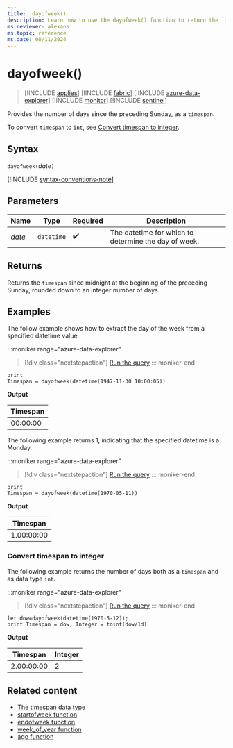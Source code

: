 ```yaml
---
title:  dayofweek()
description: Learn how to use the dayofweek() function to return the `timespan` since the preceding Sunday.
ms.reviewer: alexans
ms.topic: reference
ms.date: 08/11/2024
---
```

# dayofweek()

> [!INCLUDE [applies](../includes/applies-to-version/applies.md)] [!INCLUDE [fabric](../includes/applies-to-version/fabric.md)] [!INCLUDE [azure-data-explorer](../includes/applies-to-version/azure-data-explorer.md)] [!INCLUDE [monitor](../includes/applies-to-version/monitor.md)] [!INCLUDE [sentinel](../includes/applies-to-version/sentinel.md)]

Provides the number of days since the preceding Sunday, as a `timespan`.

To convert `timespan` to `int`, see [Convert timespan to integer](#convert-timespan-to-integer).

## Syntax

`dayofweek(`*date*`)`

[!INCLUDE [syntax-conventions-note](../includes/syntax-conventions-note.md)]

## Parameters

| Name | Type | Required | Description |
|--|--|--|--|
| *date* | `datetime` |  :heavy_check_mark: | The datetime for which to determine the day of week.|

## Returns

Returns the `timespan` since midnight at the beginning of the preceding Sunday, rounded down to an integer number of days.

## Examples

The follow example shows how to extract the day of the week from a specified datetime value.

:::moniker range="azure-data-explorer"
> [!div class="nextstepaction"]
> <a href="https://dataexplorer.azure.com/clusters/help/databases/Samples?query=H4sIAAAAAAAAAysoyswr4eUKycxNLS5IzFOwVUhJrMxPK09NzdZISSxJLQFKaBhampjrGhrqGhsoGBpYGQCRqaYmAHvwNxk6AAAA" target="_blank">Run the query</a>
::: moniker-end

```kusto
print
Timespan = dayofweek(datetime(1947-11-30 10:00:05))
```

**Output**

|Timespan|
|--|
|00:00:00|

The following example returns 1, indicating that the specified datetime is a Monday.

:::moniker range="azure-data-explorer"
> [!div class="nextstepaction"]
> <a href="https://dataexplorer.azure.com/clusters/help/databases/Samples?query=H4sIAAAAAAAAAysoyswr4eUKycxNLS5IzFOwVUhJrMxPK09NzdZISSxJLQFKaBhamhvoGpjqGhpqagIA76Tx5DEAAAA%3D" target="_blank">Run the query</a>
::: moniker-end

```kusto
print
Timespan = dayofweek(datetime(1970-05-11))
```

**Output**

|Timespan|
|--|
|1.00:00:00|

### Convert timespan to integer

The following example returns the number of days both as a `timespan` and as data type `int`.

:::moniker range="azure-data-explorer"
> [!div class="nextstepaction"]
> <a href="https://dataexplorer.azure.com/clusters/help/databases/Samples?query=H4sIAAAAAAAAA8tJLVFIyS%2B3TUmszE8rT03N1khJLEktycxN1TC0NDfQNdU1NNLUtOYqKMrMK1EIAYoXFyTmKdiCNOkoeALFbBVK8oFyGkABfcMUTQCfJzyAUQAAAA%3D%3D" target="_blank">Run the query</a>
::: moniker-end

```kusto
let dow=dayofweek(datetime(1970-5-12));
print Timespan = dow, Integer = toint(dow/1d)
```

**Output**

|Timespan|Integer|
|--|--|
|2.00:00:00|2|

## Related content

* [The timespan data type](scalar-data-types/timespan.md)
* [startofweek function](./startofweek-function.md)
* [endofweek function](./endofweek-function.md)
* [week_of_year function](./week-of-year-function.md)
* [ago function](./ago-function.md)
